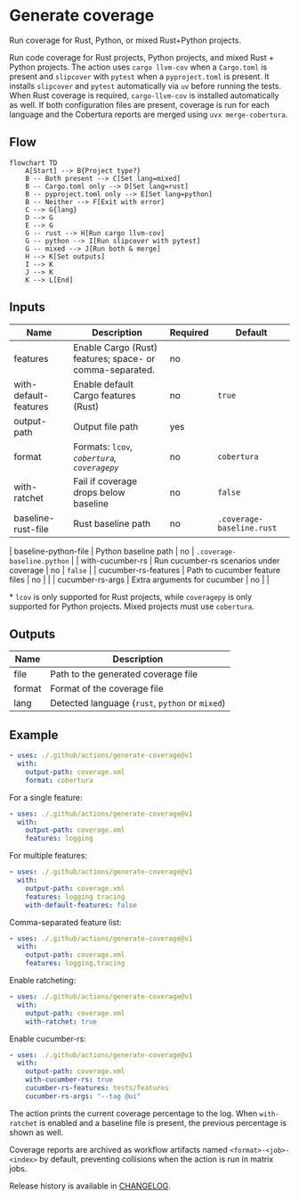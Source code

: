 # Generate coverage

Run coverage for Rust, Python, or mixed Rust+Python projects.

Run code coverage for Rust projects, Python projects, and mixed Rust + Python
projects. The action uses `cargo llvm-cov` when a `Cargo.toml` is present and
`slipcover` with `pytest` when a `pyproject.toml` is present. It installs
`slipcover` and `pytest` automatically via `uv` before running the tests. When
Rust coverage is required, `cargo-llvm-cov` is installed automatically as well.
If both configuration files are present, coverage is run for each language and
the Cobertura reports are merged using `uvx merge-cobertura`.

## Flow

```mermaid
flowchart TD
    A[Start] --> B{Project type?}
    B -- Both present --> C[Set lang=mixed]
    B -- Cargo.toml only --> D[Set lang=rust]
    B -- pyproject.toml only --> E[Set lang=python]
    B -- Neither --> F[Exit with error]
    C --> G{lang}
    D --> G
    E --> G
    G -- rust --> H[Run cargo llvm-cov]
    G -- python --> I[Run slipcover with pytest]
    G -- mixed --> J[Run both & merge]
    H --> K[Set outputs]
    I --> K
    J --> K
    K --> L[End]
```

## Inputs

| Name | Description | Required | Default |
| --- | --- | --- | --- |
| features | Enable Cargo (Rust) features; space- or comma-separated. | no | |
| with-default-features | Enable default Cargo features (Rust) | no | `true` |
| output-path | Output file path | yes | |
| format | Formats: `lcov`*, `cobertura`, `coveragepy`* | no | `cobertura` |
| with-ratchet | Fail if coverage drops below baseline | no | `false` |
| baseline-rust-file | Rust baseline path | no | `.coverage-baseline.rust` |
<!-- markdownlint-disable-next-line MD013 -->
| baseline-python-file | Python baseline path | no | `.coverage-baseline.python` |
| with-cucumber-rs | Run cucumber-rs scenarios under coverage | no | `false` |
| cucumber-rs-features | Path to cucumber feature files | no | |
| cucumber-rs-args | Extra arguments for cucumber | no | |

\* `lcov` is only supported for Rust projects, while `coveragepy` is only
supported for Python projects. Mixed projects must use `cobertura`.

## Outputs

| Name | Description |
| --- | --- |
| file | Path to the generated coverage file |
| format | Format of the coverage file |
| lang | Detected language (`rust`, `python` or `mixed`) |

## Example

```yaml
- uses: ./.github/actions/generate-coverage@v1
  with:
    output-path: coverage.xml
    format: cobertura
```

For a single feature:

```yaml
- uses: ./.github/actions/generate-coverage@v1
  with:
    output-path: coverage.xml
    features: logging
```

For multiple features:

```yaml
- uses: ./.github/actions/generate-coverage@v1
  with:
    output-path: coverage.xml
    features: logging tracing
    with-default-features: false
```

Comma-separated feature list:

```yaml
- uses: ./.github/actions/generate-coverage@v1
  with:
    output-path: coverage.xml
    features: logging,tracing
```

Enable ratcheting:

```yaml
- uses: ./.github/actions/generate-coverage@v1
  with:
    output-path: coverage.xml
    with-ratchet: true
```

Enable cucumber-rs:

```yaml
- uses: ./.github/actions/generate-coverage@v1
  with:
    output-path: coverage.xml
    with-cucumber-rs: true
    cucumber-rs-features: tests/features
    cucumber-rs-args: "--tag @ui"
```

The action prints the current coverage percentage to the log. When
``with-ratchet`` is enabled and a baseline file is present, the previous
percentage is shown as well.

Coverage reports are archived as workflow artifacts named
``<format>-<job>-<index>`` by default, preventing collisions when the action
is run in matrix jobs.

Release history is available in [CHANGELOG](CHANGELOG.md).
